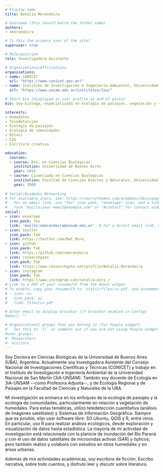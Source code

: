 ```yaml
---
# Display name
title: Natalia Morandeira

# Username (this should match the folder name)
authors:
- nmorandeira

# Is this the primary user of the site?
superuser: true

# Role/position
role: Investigadora Asistente

# Organizations/Affiliations
organizations:
- name: CONICET
  url: "https://www.conicet.gov.ar/"
- name: Instituto de Investigación e Ingeniería Ambiental, Universidad Nacional de San Martín
  url: "https://www.unsam.edu.ar/institutos/3ia/"

# Short bio (displayed in user profile at end of posts)
bio: Soy bióloga, especializada en ecología de paisajes, vegetación y teledetección. Investigadora y escritora de ficción.

interests:
- Humedales
- Teledetección
- Ecología de paisajes
- Ecología de comunidades
- RStats
- SIG
- Escritura creativa

education:
  courses:
  - course: Dra. en Ciencias Biológicas
    institution: Universidad de Buenos Aires
    year: 2014
  - course: Licenciada en Ciencias Biológicas
    institution: Facultad de Ciencias Exactas y Naturales, Universidad de Buenos Aires
    year: 2009
 
# Social/Academic Networking
# For available icons, see: https://sourcethemes.com/academic/docs/page-builder/#icons
#   For an email link, use "fas" icon pack, "envelope" icon, and a link in the
#   form "mailto:your-email@example.com" or "#contact" for contact widget.
social:
- icon: envelope
  icon_pack: fas
  link: 'mailto:nmorandeira@unsam.edu.ar'  # For a direct email link, use "mailto:test@example.org".
- icon: twitter
  icon_pack: fab
  link: https://twitter.com/Nat_Mora_
- icon: github
  icon_pack: fab
  link: https://github.com/nmorandeira
- icon: researchgate
  icon_pack: fab
  link: https://www.researchgate.net/profile/Natalia_Morandeira
- icon: instagram
  icon_pack: fab
  link: https://www.instagram.com/natalia.mora_/
# Link to a PDF of your resume/CV from the About widget.
# To enable, copy your resume/CV to `static/files/cv.pdf` and uncomment the lines below.
# - icon: cv
#   icon_pack: ai
#   link: files/cv.pdf

# Enter email to display Gravatar (if Gravatar enabled in Config)
#email: ""

# Organizational groups that you belong to (for People widget)
#   Set this to `[]` or comment out if you are not using People widget.
#user_groups:
#- Researchers
#- Visitors
---
```


Soy Doctora en Ciencias Biológicas de la Universidad de Buenos Aires (UBA), Argentina. Actualmente soy Investigadora Asistente del Consejo Nacional de Investigaciones Científicas y Técnicas (CONICET) y trabajo en el Instituto de Investigación e Ingeniería Ambiental de la Universidad Nacional de San Martín (3iA-UNSAM). También soy docente de Ecología en 3iA-UNSAM --como Profesora Adjunta--, y de Ecología Regional y de Paisajes en la Facultad de Ciencias y Naturales de la UBA. 

Mi investigación se enmarca en los enfoques de la ecología de paisajes y la ecología de comunidades, particularmente en relación a vegetación de humedales. Para estas temáticas, utilizo teledetección cuantitativa (análisis de imágenes satelitales) y Sistemas de Información Geográfica. Siempre que es posible, elijo usar software libre: SO Ubuntu, QGIS y R, entre otros. En particular, uso R para realizar análisis ecológicos, desde exploración y visualización de datos hasta estadística. La mayoría de mi actividad de investigación está relacionada con la planicie de inundación del Río Paraná y con el uso de datos satelitales de microondas activas (SAR) y ópticos; pero también realizo y colaboro con estudios en otros humedales y en áreas urbanas.

Además de mis actividades académicas, soy escritora de ficción. Escribo narrativa, sobre todo cuentos, y disfruto leer y discutir sobre literatura.